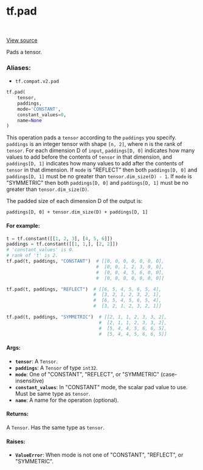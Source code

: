 <div itemscope itemtype="http://developers.google.com/ReferenceObject">
<meta itemprop="name" content="tf.pad" />
<meta itemprop="path" content="Stable" />
</div>

# tf.pad

<!-- Insert buttons -->

<table class="tfo-notebook-buttons tfo-api" align="left">
</table>

<a target="_blank" href="/code/stable/tensorflow/python/ops/array_ops.py">View source</a>



<!-- Start diff -->
Pads a tensor.

### Aliases:

* `tf.compat.v2.pad`


``` python
tf.pad(
    tensor,
    paddings,
    mode='CONSTANT',
    constant_values=0,
    name=None
)
```



<!-- Placeholder for "Used in" -->

This operation pads a `tensor` according to the `paddings` you specify.
`paddings` is an integer tensor with shape `[n, 2]`, where n is the rank of
`tensor`. For each dimension D of `input`, `paddings[D, 0]` indicates how
many values to add before the contents of `tensor` in that dimension, and
`paddings[D, 1]` indicates how many values to add after the contents of
`tensor` in that dimension. If `mode` is "REFLECT" then both `paddings[D, 0]`
and `paddings[D, 1]` must be no greater than `tensor.dim_size(D) - 1`. If
`mode` is "SYMMETRIC" then both `paddings[D, 0]` and `paddings[D, 1]` must be
no greater than `tensor.dim_size(D)`.

The padded size of each dimension D of the output is:

`paddings[D, 0] + tensor.dim_size(D) + paddings[D, 1]`

#### For example:



```python
t = tf.constant([[1, 2, 3], [4, 5, 6]])
paddings = tf.constant([[1, 1,], [2, 2]])
# 'constant_values' is 0.
# rank of 't' is 2.
tf.pad(t, paddings, "CONSTANT")  # [[0, 0, 0, 0, 0, 0, 0],
                                 #  [0, 0, 1, 2, 3, 0, 0],
                                 #  [0, 0, 4, 5, 6, 0, 0],
                                 #  [0, 0, 0, 0, 0, 0, 0]]

tf.pad(t, paddings, "REFLECT")  # [[6, 5, 4, 5, 6, 5, 4],
                                #  [3, 2, 1, 2, 3, 2, 1],
                                #  [6, 5, 4, 5, 6, 5, 4],
                                #  [3, 2, 1, 2, 3, 2, 1]]

tf.pad(t, paddings, "SYMMETRIC")  # [[2, 1, 1, 2, 3, 3, 2],
                                  #  [2, 1, 1, 2, 3, 3, 2],
                                  #  [5, 4, 4, 5, 6, 6, 5],
                                  #  [5, 4, 4, 5, 6, 6, 5]]
```

#### Args:


* <b>`tensor`</b>: A `Tensor`.
* <b>`paddings`</b>: A `Tensor` of type `int32`.
* <b>`mode`</b>: One of "CONSTANT", "REFLECT", or "SYMMETRIC" (case-insensitive)
* <b>`constant_values`</b>: In "CONSTANT" mode, the scalar pad value to use. Must be
  same type as `tensor`.
* <b>`name`</b>: A name for the operation (optional).


#### Returns:

A `Tensor`. Has the same type as `tensor`.



#### Raises:


* <b>`ValueError`</b>: When mode is not one of "CONSTANT", "REFLECT", or "SYMMETRIC".